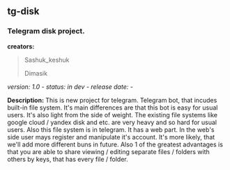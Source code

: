 ## tg-disk
### Telegram disk project.

**creators:**
> Sashuk_keshuk
>
> Dimasik

*version: _1.0_         -         status: _in dev_          -         release date: _-_*

**Description:**
  This is new project for telegram. Telegram bot, that incudes built-in file system. It's main differences are that this bot is easy for usual users. It's also light from the side of weight. The existing file systems like google cloud / yandex disk and etc. are very heavy and so hard for usual users. Also this file system is in telegram. It has a web part. In the web's side user mays register and manipulate it's account. It's more likely, that we'll add more different buns in future. Also 1 of the greatest advantages is that you are able to share viewing / editing separate files / folders with others by keys, that has every file / folder.
